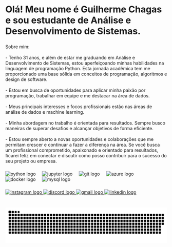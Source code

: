 <h1 align="left">Olá! Meu nome é Guilherme Chagas e sou estudante de Análise e Desenvolvimento de Sistemas.</h1>

###

<p align="left">Sobre mim:<br><br>- Tenho 31 anos, e além de estar me graduando em Análise e Desenvolvimento de Sistemas, estou aperfeiçoando minhas habilidades na linguagem de programação Python. Esta jornada acadêmica tem me proporcionado uma base sólida em conceitos de programação, algoritmos e design de software.<br><br>- Estou em busca de oportunidades para aplicar minha paixão por programação, trabalhar em equipe e me destacar na área de dados.<br><br>- Meus principais interesses e focos profissionais estão nas áreas de análise de dados e machine learning.<br><br>- Minha abordagem no trabalho é orientada para resultados. Sempre busco maneiras de superar desafios e alcançar objetivos de forma eficiente. <br><br>- Estou sempre aberto a novas oportunidades e colaborações que me permitam crescer e continuar a fazer a diferença na área. Se você busca um profissional comprometido, apaixonado e orientado para resultados, ficarei feliz em conectar e discutir como posso contribuir para o sucesso do seu projeto ou empresa.</p>

###

<div align="left">
  <img src="https://img.shields.io/badge/Python-3776AB?logo=python&logoColor=white&style=for-the-badge" height="30" alt="python logo"  />
  <img width="12" />
  <img src="https://img.shields.io/badge/Jupyter-F37626?logo=jupyter&logoColor=black&style=for-the-badge" height="30" alt="jupyter logo"  />
  <img width="12" />
  <img src="https://img.shields.io/badge/Git-F05032?logo=git&logoColor=white&style=for-the-badge" height="30" alt="git logo"  />
  <img width="12" />
  <img src="https://img.shields.io/badge/Microsoft Azure-0078D4?logo=microsoftazure&logoColor=white&style=for-the-badge" height="30" alt="azure logo"  />
  <img width="12" />
  <img src="https://img.shields.io/badge/Docker-2496ED?logo=docker&logoColor=white&style=for-the-badge" height="30" alt="docker logo"  />
  <img width="12" />
  <img src="https://img.shields.io/badge/MySQL-4479A1?logo=mysql&logoColor=white&style=for-the-badge" height="30" alt="mysql logo"  />
</div>

###

<div align="left">
  <a href="https://www.instagram.com/gdchagass/" target="_blank">
    <img src="https://img.shields.io/static/v1?message=Instagram&logo=instagram&label=&color=E4405F&logoColor=white&labelColor=&style=for-the-badge" height="35" alt="instagram logo"  />
  </a>
  <a href="discord.com/users/gdchagas" target="_blank">
    <img src="https://img.shields.io/static/v1?message=Discord&logo=discord&label=&color=7289DA&logoColor=white&labelColor=&style=for-the-badge" height="35" alt="discord logo"  />
  </a>
  <a href="dornelesguilhermer@gmail.com" target="_blank">
    <img src="https://img.shields.io/static/v1?message=Gmail&logo=gmail&label=&color=D14836&logoColor=white&labelColor=&style=for-the-badge" height="35" alt="gmail logo"  />
  </a>
  <a href="www.linkedin.com/in/gdchagas" target="_blank">
    <img src="https://img.shields.io/static/v1?message=LinkedIn&logo=linkedin&label=&color=0077B5&logoColor=white&labelColor=&style=for-the-badge" height="35" alt="linkedin logo"  />
  </a>
</div>

###

<br clear="both">

<img src="https://raw.githubusercontent.com/gdchagas/gdchagas/main/snake.svg" />

###
